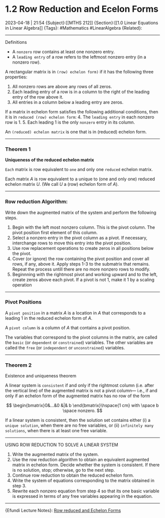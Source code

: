 # 1.2 Row Reduction and Ecelon Forms
2023-04-18 | 21:54
{Subject}:[[MTHS 212]]
{Section}:[[1.0 Linear Equations in Linear Algebra]]
{Tags}: #Mathematics #LinearAlgebra 
{Related}:

--- 
Definitions

-   A `nonzero` row contains at least one nonzero entry.
-   A `leading entry` of a row refers to the leftmost nonzero entry (in a nonzero row).

A rectangular matrix is in `(row) echelon form)` if it has the following three properties:

1.  All nonzero rows are above any rows of all zeros.
2.  Each leading entry of a row is in a column to the right of the leading entry of the row above it.
3.  All entries in a column below a leading entry are zeros.

If a matrix in echelon form satisfies the following additional conditions, then it is in `reduced (row) echelon form`: 
4. The `leading entry` in each nonzero row is 1. 
5. Each leading 1 is the only `nonzero` entry in its column.

An `(reduced) echelon matrix` is one that is in (reduced) echelon form.

---
### Theorem 1

**Uniqueness of the reduced echelon matrix**

`Each` matrix is row equivalent to `one` and only one `reduced` echelon matrix.

Each matrix $A$ is row equivalent to a unique to (one and only one) reduced echelon matrix $U$. (We call $U$ a (row) echelon form of $A$).

---

### Row reduction Algorithm: 
Write down the augmented matrix of the system and perform the following steps. 
1. Begin with the left most nonzero column. This is the pivot column. The pivot position first element of this column. 
2. Select a nonzero entry in the pivot column as a pivot. If necessary, interchange rows to move this entry into the pivot position. 
3. Use row replacement operations to create zeros in all positions below the pivot. 
4. Cover (or ignore) the row containing the pivot position and cover all rows, if any, above it. Apply steps 1-3 to the submatrix that remains. Repeat the process untill there are no more nonzero rows to modify. 
5. Beginnning with the rightmost pivot and working upward and to the left, create zeros above each pivot. If a pivot is not 1, make it 1 by a scaling operation

---

### Pivot Positions

A `pivot position` in a matrix $A$ is a location in $A$ that corresponds to a leading 1 in the reduced echelon form of $A$.

A `pivot column` is a column of $A$ that contains a pivot position.

The variables that correspond to the pivot columns in the matrix, are called the `basic` (or `dependent` or `constrained`) variables. The other variables are called the `free` (or `independent` or `unconstrained`) variables.

---
### Theorem 2

Existence and uniqueness theorem

A linear system is `consistent` if and only if the rightmost column (i.e. after the vertical line) of the augmented matrix is not a pivot column— i.e., if and only if an echelon form of the augmented matrix has no row of the form

$$ \begin{bmatrix}0&...&0 &|& b \end{bmatrix}\hspace{1 cm} with \space b \space nonzero. $$

If a linear system is consistent, then the solution set contains either (i) a `unique solution`, when there are no free variables, or (ii) `infinitely many solutions`, when there is at least one free variable.

---

USING ROW REDUCTION TO SOLVE A LINEAR SYSTEM

1.  Write the augmented matrix of the system.
2.  Use the row reduction algorithm to obtain an equivalent augmented matrix in echelon form. Decide whether the system is consistent. If there is no solution, stop; otherwise, go to the next step.
3.  Continue row reduction to obtain the reduced echelon form.
4.  Write the system of equations corresponding to the matrix obtained in step 3.
5.  Rewrite each nonzero equation from step 4 so that its one basic variable is expressed in terms of any free variables appearing in the equation.
--- 
{Efundi Lecture Notes}: [Row reduced and Echelon Forms](https://efundi.nwu.ac.za/access/content/group/817a5310-2926-4371-b648-3ebbadbc88cd/Lecture%20notes%20_%20Lesing%20notas/English/MTHS212%20-%20Study%20Unit%201.2%20-%20Row%20Reduction%20and%20Echelon%20Forms.pdf)
